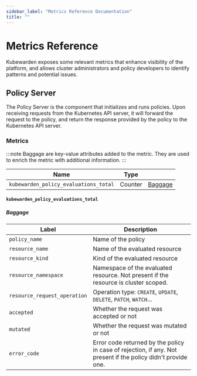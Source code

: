 ```yaml
---
sidebar_label: "Metrics Reference Documentation"
title: ""
---
```


# Metrics Reference

Kubewarden exposes some relevant metrics that enhance visibility of the platform, and allows cluster
administrators and policy developers to identify patterns and potential issues.

## Policy Server

The Policy Server is the component that initializes and runs policies. Upon receiving requests from
the Kubernetes API server, it will forward the request to the policy, and return the response
provided by the policy to the Kubernetes API server.

### Metrics

:::note
Baggage are key-value attributes added to the metric. They are used to enrich the metric
with additional information.
:::

Name | Type | |
--- | --- | ---
`kubewarden_policy_evaluations_total` | Counter | [Baggage](#kubewarden_policy_evaluations_total)

#### `kubewarden_policy_evaluations_total`

##### Baggage

Label | Description
--- | ---
`policy_name` | Name of the policy
`resource_name` | Name of the evaluated resource
`resource_kind` | Kind of the evaluated resource
`resource_namespace` | Namespace of the evaluated resource. Not present if the resource is cluster scoped.
`resource_request_operation` | Operation type: `CREATE`, `UPDATE`, `DELETE`, `PATCH`, `WATCH`...
`accepted` | Whether the request was accepted or not
`mutated` | Whether the request was mutated or not
`error_code` | Error code returned by the policy in case of rejection, if any. Not present if the policy didn't provide one.
